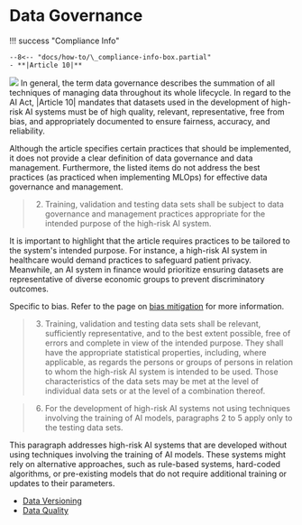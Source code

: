 # Data Governance

!!! success "Compliance Info"

    --8<-- "docs/how-to/\_compliance-info-box.partial"
    - **|Article 10|**



![](https://placehold.co/600x400?text=Data+Activities+in+the+ML+lifecycle)
In general, the term data governance describes the summation of all techniques
of managing data throughout its whole lifecycle. In regard to the AI Act,
|Article 10| mandates that datasets used in the development of high-risk AI systems must be of high quality, relevant, representative, free from bias, and appropriately documented to ensure fairness, accuracy, and reliability.

Although the article specifies certain practices that should be implemented, it does not provide a clear definition of data governance and data management. Furthermore, the listed items do not address the best practices (as practiced when implementing MLOps) for effective data governance and management.



> 2. Training, validation and testing data sets shall be subject to data governance and management practices appropriate for the intended purpose of the high-risk AI system.

It is important to highlight that the article requires practices to be tailored to the system's intended purpose. For instance, a high-risk AI system in healthcare would demand practices to safeguard patient privacy. Meanwhile, an AI system in finance would prioritize ensuring datasets are representative of diverse economic groups to prevent discriminatory outcomes.







Specific to bias. Refer to the page on [bias mitigation](bias-mitigation.md) for more information.



> 3. Training, validation and testing data sets shall be relevant, sufficiently representative, and to the best extent possible, free of errors and complete in view of the intended purpose. They shall have the appropriate statistical properties, including, where applicable, as regards the persons or groups of persons in relation to whom the high-risk AI system is intended to be used. Those characteristics of the data sets may be met at the level of individual data sets or at the level of a combination thereof.










<!-- TODO formulate this without citation, or remove?-->
> 6. For the development of high-risk AI systems not using techniques involving the training of AI models, paragraphs 2 to 5 apply only to the testing data sets.

This paragraph addresses high-risk AI systems that are developed without using techniques involving the training of AI models. These systems might rely on alternative approaches, such as rule-based systems, hard-coded algorithms, or pre-existing models that do not require additional training or updates to their parameters.


- [Data Versioning](data-versioning.md)
- [Data Quality](data-quality.md)
